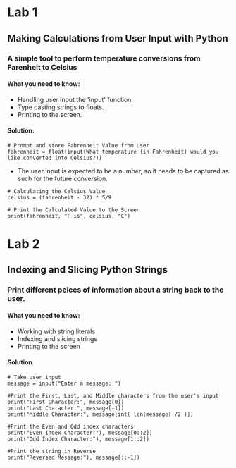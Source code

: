# Lab 1
## Making Calculations from User Input with Python
### A simple tool to perform temperature conversions from Farenheit to Celsius
#### What you need to know:
- Handling user input the 'input' function.
- Type casting strings to floats. 
- Printing to the screen.

#### Solution:
`# Prompt and store Fahrenheit Value from User` <br />
`fahrenheit = float(input(What temperature (in Fahrenheit) would you like converted into Celsius?))` <br />
- The user input is expected to be a number, so it needs to be captured as such for the future conversion.

`# Calculating the Celsius Value` <br />
`celsius = (fahrenheit - 32) * 5/9` <br />

`# Print the Calculated Value to the Screen` <br />
`print(fahrenheit, "F is", celsius, "C")` <br />

# Lab 2
## Indexing and Slicing Python Strings
### Print different peices of information about a string back to the user.
#### What you need to know:
- Working with string literals
- Indexing and slicing strings
- Printing to the screen

#### Solution
`# Take user input` <br />
`message = input("Enter a message: ")` <br />

`#Print the First, Last, and Middle characters from the user's input` <br />
`print("First Character:", message[0])` <br />
`print("Last Character:", message[-1])` <br />
`print("Middle Character:", message[int( len(message) /2 )])` <br />

`#Print the Even and Odd index characters` <br />
`print("Even Index Character:"), message[0::2])` <br />
`print("Odd Index Character:"), message[1::2])` <br />

`#Print the string in Reverse` <br />
`print("Reversed Message:"), message[::-1])` <br />
